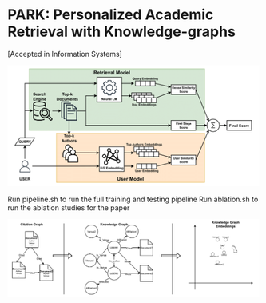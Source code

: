 # PARK: Personalized Academic Retrieval with Knowledge-graphs
[Accepted in Information Systems]

![KG User Model](figures/KG_user_model.png)

Run pipeline.sh to run the full training and testing pipeline
Run ablation.sh to run the ablation studies for the paper

![Academic Knowledge Graph](figures/Academic_KG.png)
